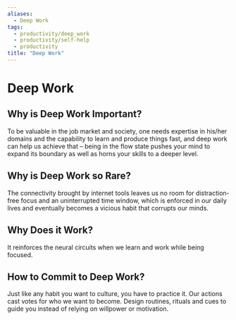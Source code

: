 ```yaml
---
aliases:
  - Deep Work
tags:
  - productivity/deep_work
  - productivity/self-help
  - productivity
title: "Deep Work"
---
```


# Deep Work

## Why is Deep Work Important?

To be valuable in the job market and society, one needs expertise in his/her domains and the capability to learn and produce things fast, and deep work can help us achieve that – being in the flow state pushes your mind to expand its boundary as well as horns your skills to a deeper level.

## Why is Deep Work so Rare?

The connectivity brought by internet tools leaves us no room for distraction-free focus and an uninterrupted time window, which is enforced in our daily lives and eventually becomes a vicious habit that corrupts our minds.

## Why Does it Work?

It reinforces the neural circuits when we learn and work while being focused.

## How to Commit to Deep Work?

Just like any habit you want to culture, you have to practice it. Our actions cast votes for who we want to become. Design routines, rituals and cues to guide you instead of relying on willpower or motivation.